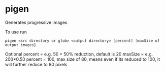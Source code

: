 # pigen
Generates progressive images


To use run
```
pigen <src directory or glob> <output directory> [percent] [maxSize of output images]
```

Optional
percent = e.g. 50 = 50% reduction, default is 20
maxSize = e.g. 200*0.50 percent = 100, max size of 80, means even if its reduced to 100, it will further reduce to 80 pixels
